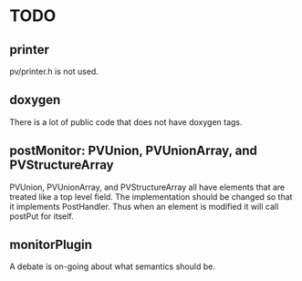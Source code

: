 TODO
===========

printer
------------

pv/printer.h is not used.

doxygen
-------

There is a lot of public code that does not have doxygen tags.


postMonitor: PVUnion, PVUnionArray, and PVStructureArray
--------

PVUnion, PVUnionArray, and PVStructureArray all have elements
that are treated like a top level field.
The implementation should be changed so that it implements PostHandler.
Thus when an element is modified it will call postPut for itself.


monitorPlugin
-------------

A debate is on-going about what semantics should be.

